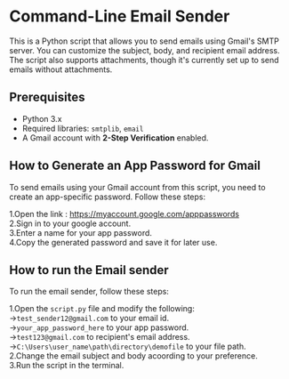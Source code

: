 # Command-Line Email Sender

This is a Python script that allows you to send emails using Gmail's SMTP server. You can customize the subject, body, and recipient email address. The script also supports attachments, though it's currently set up to send emails without attachments.

## Prerequisites

- Python 3.x
- Required libraries: `smtplib`, `email`
- A Gmail account with **2-Step Verification** enabled.

## How to Generate an App Password for Gmail

To send emails using your Gmail account from this script, you need to create an app-specific password. Follow these steps:


1.Open the link : https://myaccount.google.com/apppasswords<br>
2.Sign in to your google account.<br>
3.Enter a name for your app password.<br>
4.Copy the generated password and save it for later use.<br>

## How to run the Email sender

To run the email sender, follow these steps:


1.Open the `script.py` file and modify the following:<br>
  ->`test_sender12@gmail.com` to your email id.<br>
  ->`your_app_password_here` to your app password.<br>
  ->`test123@gmail.com` to  recipient's email address.<br>
  ->`C:\Users\user_name\path\directory\demofile` to your file path.<br>
2.Change the email subject and body acoording to your preference.<br>
3.Run the script in the terminal.
